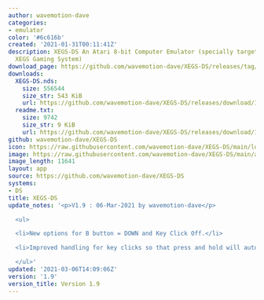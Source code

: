 ```yaml
---
author: wavemotion-dave
categories:
- emulator
color: '#6c616b'
created: '2021-01-31T00:11:41Z'
description: XEGS-DS An Atari 8-bit Computer Emulator (specially targeted for the
  XEGS Gaming System)
download_page: https://github.com/wavemotion-dave/XEGS-DS/releases/tag/1.9
downloads:
  XEGS-DS.nds:
    size: 556544
    size_str: 543 KiB
    url: https://github.com/wavemotion-dave/XEGS-DS/releases/download/1.9/XEGS-DS.nds
  readme.txt:
    size: 9742
    size_str: 9 KiB
    url: https://github.com/wavemotion-dave/XEGS-DS/releases/download/1.9/readme.txt
github: wavemotion-dave/XEGS-DS
icon: https://raw.githubusercontent.com/wavemotion-dave/XEGS-DS/main/logo.bmp
image: https://raw.githubusercontent.com/wavemotion-dave/XEGS-DS/main/arm9/gfx/bgTop.png
image_length: 11641
layout: app
source: https://github.com/wavemotion-dave/XEGS-DS
systems:
- DS
title: XEGS-DS
update_notes: '<p>V1.9 : 06-Mar-2021 by wavemotion-dave</p>

  <ul>

  <li>New options for B button = DOWN and Key Click Off.</li>

  <li>Improved handling for key clicks so that press and hold will auto-repeat.</li>

  </ul>'
updated: '2021-03-06T14:09:06Z'
version: '1.9'
version_title: Version 1.9
---
```

